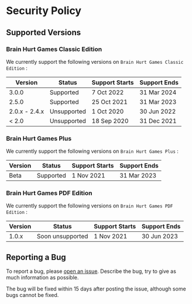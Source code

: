 # Security Policy

## Supported Versions

### Brain Hurt Games Classic Edition

We currently support the following versions on `Brain Hurt Games Classic Edition` :

| Version       | Status             | Support Starts    | Support Ends   |
| ------------- | ------------------ | ----------------- | -------------- |
| 3.0.0         | Supported          | 7 Oct 2022        | 31 Mar 2024    |
| 2.5.0         | Supported          | 25 Oct 2021       | 31 Mar 2023    |
| 2.0.x - 2.4.x | Unsupported        | 1 Oct 2020        | 30 Jun 2022    |
| < 2.0         | Unsupported        | 18 Sep 2020       | 31 Dec 2021    |

### Brain Hurt Games Plus

We currently support the following versions on `Brain Hurt Games Plus` :

| Version       | Status             | Support Starts    | Support Ends   |
| ------------- | ------------------ | ----------------- | -------------- |
| Beta          | Supported          | 1 Nov 2021        | 31 Mar 2023    |

### Brain Hurt Games PDF Edition

We currently support the following versions on `Brain Hurt Games PDF Edition` :

| Version       | Status             | Support Starts    | Support Ends   |
| ------------- | ------------------ | ----------------- | -------------- |
| 1.0.x         | Soon unsupported   | 1 Nov 2021        | 30 Jun 2023    |

## Reporting a Bug

To report a bug, please [open an issue](https://github.com/larrystudios/brainhurtgames/issues/new). Describe the bug, try to give as much information as possible.

The bug will be fixed within 15 days after posting the issue, although some bugs cannot be fixed.
